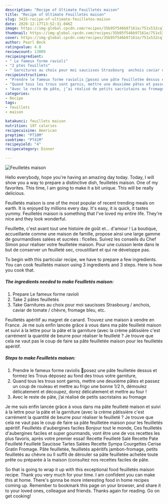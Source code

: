 ```yaml
---
description: "Recipe of Ultimate Feuilletés maison"
title: "Recipe of Ultimate Feuilletés maison"
slug: 3435-recipe-of-ultimate-feuilletes-maison
date: 2020-12-17T13:52:31.046Z
image: https://img-global.cpcdn.com/recipes/35b95f546b97161e/751x532cq70/feuilletes-maison-photo-principale-de-la-recette.jpg
thumbnail: https://img-global.cpcdn.com/recipes/35b95f546b97161e/751x532cq70/feuilletes-maison-photo-principale-de-la-recette.jpg
cover: https://img-global.cpcdn.com/recipes/35b95f546b97161e/751x532cq70/feuilletes-maison-photo-principale-de-la-recette.jpg
author: Pearl Beck
ratingvalue: 4.8
reviewcount: 13009
recipeingredient:
- " Le fameux forme ravioli"
- "2 ptes feuillets"
- " Garnitures au choix pour moi saucisses Strasbourg  anchois caviar de tomate  chvre fromage bleu etc"
recipeinstructions:
- "Prendre le fameux forme raviolis 🤣posez une pâte feuilletée dessus et formez les Trous déposez au fond des trous votre garniture,"
- "Quand tous les trous sont garnis, mettre une deuxième pâtes et passez un coup de rouleau et mettre au frigo une bonne 1/2 h, démoulez délicatement et découpez, dorez délicatement et mettre au four !"
- "Avec le reste de pâte, j’ai réalisé de petits sacristains au fromage"
categories:
- Recipe
tags:
- feuillets
- maison

katakunci: feuillets maison 
nutrition: 197 calories
recipecuisine: American
preptime: "PT10M"
cooktime: "PT41M"
recipeyield: "4"
recipecategory: Dinner

---
```



![Feuilletés maison](https://img-global.cpcdn.com/recipes/35b95f546b97161e/751x532cq70/feuilletes-maison-photo-principale-de-la-recette.jpg)

Hello everybody, hope you're having an amazing day today. Today, I will show you a way to prepare a distinctive dish, feuilletés maison. One of my favorites. This time, I am going to make it a bit unique. This will be really delicious.

Feuilletés maison is one of the most popular of recent trending meals on earth. It is enjoyed by millions every day. It's easy, it is quick, it tastes yummy. Feuilletés maison is something that I've loved my entire life. They're nice and they look wonderful.

Feuillette, c&#39;est avant tout une histoire de goût et… d&#39;amour ! La boutique, accueillante comme une maison de famille, propose ainsi une large gamme de gourmandises salées et sucrées : ficelles. Suivez les conseils du Chef Simon pour réaliser votre feuilletée maison. Pour une cuisson lente dans le but de conserver un feuilleté sec, croustillant et qui ne développe pas.


To begin with this particular recipe, we have to prepare a few ingredients. You can cook feuilletés maison using 3 ingredients and 3 steps. Here is how you cook that.

<!--inarticleads1-->

##### The ingredients needed to make Feuilletés maison:

1. Prepare  Le fameux forme ravioli
1. Take 2 pâtes feuilletés
1. Take  Garnitures au choix pour moi saucisses Strasbourg / anchois, caviar de tomate / chèvre, fromage bleu, etc.


Feuilletés apéritif au magret de canard. Trouvez une maison à vendre en France. Je me suis enfin lancée grâce à vous dans ma pâte feuilleté maison et suivi à la lettre pour la pâte et la garniture (avec la crème pâtissière c&#39;est carrément la quantité de beurre pour réaliser le feuilleté ? Je trouve que cela ne vaut pas le coup de faire sa pâte feuilletée maison pour les feuilletés apéritif. 

<!--inarticleads2-->

##### Steps to make Feuilletés maison:

1. Prendre le fameux forme raviolis 🤣posez une pâte feuilletée dessus et formez les Trous déposez au fond des trous votre garniture,
1. Quand tous les trous sont garnis, mettre une deuxième pâtes et passez un coup de rouleau et mettre au frigo une bonne 1/2 h, démoulez délicatement et découpez, dorez délicatement et mettre au four !
1. Avec le reste de pâte, j’ai réalisé de petits sacristains au fromage


Je me suis enfin lancée grâce à vous dans ma pâte feuilleté maison et suivi à la lettre pour la pâte et la garniture (avec la crème pâtissière c&#39;est carrément la quantité de beurre pour réaliser le feuilleté ? Je trouve que cela ne vaut pas le coup de faire sa pâte feuilletée maison pour les feuilletés apéritif. Feuilletés d&#39;aubergines faciles Bonjour tout le monde, Ces feuilletés d&#39;aubergines faciles et super gourmands, vont être une de vos recettes les plus favoris, après votre premier essai! Recette Feuilleté Salé Recette Pate Feuilleté Feuilleté Saucisse Tartes Salées Recette Sympa Courgettes Cerise Gratin Fromage. Pâte feuilletée, feuilletés apéritifs jambon-fromage, petits feuilletés au chèvre ou Il suffit de dérouler sa pâte feuilletée achetée toute prête ou préparée à la maison (consultez nos recettes faciles de pâte. 

So that is going to wrap it up with this exceptional food feuilletés maison recipe. Thank you very much for your time. I am confident you can make this at home. There's gonna be more interesting food in home recipes coming up. Remember to bookmark this page on your browser, and share it to your loved ones, colleague and friends. Thanks again for reading. Go on get cooking!
